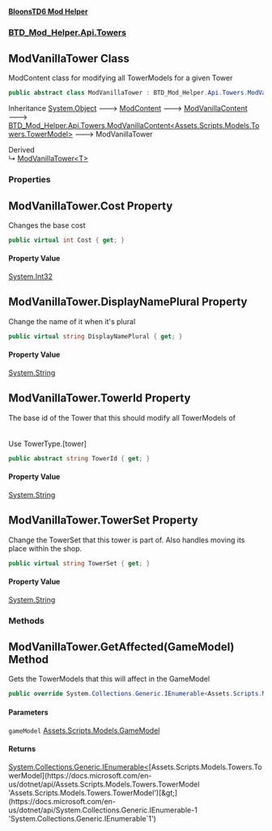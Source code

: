 #### [BloonsTD6 Mod Helper](index.md 'index')
### [BTD_Mod_Helper.Api.Towers](index.md#BTD_Mod_Helper.Api.Towers 'BTD_Mod_Helper.Api.Towers')

## ModVanillaTower Class

ModContent class for modifying all TowerModels for a given Tower

```csharp
public abstract class ModVanillaTower : BTD_Mod_Helper.Api.Towers.ModVanillaContent<Assets.Scripts.Models.Towers.TowerModel>
```

Inheritance [System.Object](https://docs.microsoft.com/en-us/dotnet/api/System.Object 'System.Object') &#129106; [ModContent](BTD_Mod_Helper.Api.ModContent.md 'BTD_Mod_Helper.Api.ModContent') &#129106; [ModVanillaContent](BTD_Mod_Helper.Api.Towers.ModVanillaContent.md 'BTD_Mod_Helper.Api.Towers.ModVanillaContent') &#129106; [BTD_Mod_Helper.Api.Towers.ModVanillaContent&lt;](BTD_Mod_Helper.Api.Towers.ModVanillaContent_T_.md 'BTD_Mod_Helper.Api.Towers.ModVanillaContent<T>')[Assets.Scripts.Models.Towers.TowerModel](https://docs.microsoft.com/en-us/dotnet/api/Assets.Scripts.Models.Towers.TowerModel 'Assets.Scripts.Models.Towers.TowerModel')[&gt;](BTD_Mod_Helper.Api.Towers.ModVanillaContent_T_.md 'BTD_Mod_Helper.Api.Towers.ModVanillaContent<T>') &#129106; ModVanillaTower

Derived  
&#8627; [ModVanillaTower&lt;T&gt;](BTD_Mod_Helper.Api.Towers.ModVanillaTower_T_.md 'BTD_Mod_Helper.Api.Towers.ModVanillaTower<T>')
### Properties

<a name='BTD_Mod_Helper.Api.Towers.ModVanillaTower.Cost'></a>

## ModVanillaTower.Cost Property

Changes the base cost

```csharp
public virtual int Cost { get; }
```

#### Property Value
[System.Int32](https://docs.microsoft.com/en-us/dotnet/api/System.Int32 'System.Int32')

<a name='BTD_Mod_Helper.Api.Towers.ModVanillaTower.DisplayNamePlural'></a>

## ModVanillaTower.DisplayNamePlural Property

Change the name of it when it's plural

```csharp
public virtual string DisplayNamePlural { get; }
```

#### Property Value
[System.String](https://docs.microsoft.com/en-us/dotnet/api/System.String 'System.String')

<a name='BTD_Mod_Helper.Api.Towers.ModVanillaTower.TowerId'></a>

## ModVanillaTower.TowerId Property

The base id of the Tower that this should modify all TowerModels of  
<br/>  
Use TowerType.[tower]

```csharp
public abstract string TowerId { get; }
```

#### Property Value
[System.String](https://docs.microsoft.com/en-us/dotnet/api/System.String 'System.String')

<a name='BTD_Mod_Helper.Api.Towers.ModVanillaTower.TowerSet'></a>

## ModVanillaTower.TowerSet Property

Change the TowerSet that this tower is part of. Also handles moving its place within the shop.

```csharp
public virtual string TowerSet { get; }
```

#### Property Value
[System.String](https://docs.microsoft.com/en-us/dotnet/api/System.String 'System.String')
### Methods

<a name='BTD_Mod_Helper.Api.Towers.ModVanillaTower.GetAffected(Assets.Scripts.Models.GameModel)'></a>

## ModVanillaTower.GetAffected(GameModel) Method

Gets the TowerModels that this will affect in the GameModel

```csharp
public override System.Collections.Generic.IEnumerable<Assets.Scripts.Models.Towers.TowerModel> GetAffected(Assets.Scripts.Models.GameModel gameModel);
```
#### Parameters

<a name='BTD_Mod_Helper.Api.Towers.ModVanillaTower.GetAffected(Assets.Scripts.Models.GameModel).gameModel'></a>

`gameModel` [Assets.Scripts.Models.GameModel](https://docs.microsoft.com/en-us/dotnet/api/Assets.Scripts.Models.GameModel 'Assets.Scripts.Models.GameModel')

#### Returns
[System.Collections.Generic.IEnumerable&lt;](https://docs.microsoft.com/en-us/dotnet/api/System.Collections.Generic.IEnumerable-1 'System.Collections.Generic.IEnumerable`1')[Assets.Scripts.Models.Towers.TowerModel](https://docs.microsoft.com/en-us/dotnet/api/Assets.Scripts.Models.Towers.TowerModel 'Assets.Scripts.Models.Towers.TowerModel')[&gt;](https://docs.microsoft.com/en-us/dotnet/api/System.Collections.Generic.IEnumerable-1 'System.Collections.Generic.IEnumerable`1')